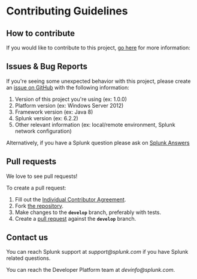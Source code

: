 # Contributing Guidelines

## How to contribute

If you would like to contribute to this project, [go here][indivcontrib] for more information:

## Issues & Bug Reports

If you're seeing some unexpected behavior with this project, please create an [issue on GitHub][issues] with the following information:

1. Version of this project you're using (ex: 1.0.0)
1. Platform version (ex: Windows Server 2012)
1. Framework version (ex: Java 8)
1. Splunk version (ex: 6.2.2)
1. Other relevant information (ex: local/remote environment, Splunk network configuration)

Alternatively, if you have a Splunk question please ask on [Splunk Answers][answers]

## Pull requests

We love to see pull requests!

To create a pull request:

1. Fill out the [Individual Contributor Agreement][indivcontrib].
1. Fork [the repository][repo].
1. Make changes to the **`develop`** branch, preferably with tests.
1. Create a [pull request][pulls] against the **`develop`** branch.

## Contact us

You can reach Splunk support at _support@splunk.com_ if you have Splunk related questions.

You can reach the Developer Platform team at _devinfo@splunk.com_.

[contributions]:            http://dev.splunk.com/view/opensource/SP-CAAAEDM
[indivcontrib]:             http://dev.splunk.com/goto/individualcontributions
[companycontrib]:           http://dev.splunk.com/view/companycontributions/SP-CAAAEDR
[answers]:                  http://answers.splunk.com/
[repo]:                     https://github.com/splunk/splunk-library-javalogging
[issues]:                   https://github.com/splunk/splunk-library-javalogging/issues
[pulls]:                    https://github.com/splunk/splunk-library-javalogging/pulls
